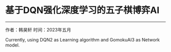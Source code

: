 # 基于DQN强化深度学习的五子棋博弈AI
---
作者：韩昊轩
时间：2023年五月

Currently, using DQN2 as Learning algorithm and GomokuAI3 as Network model.
